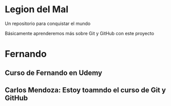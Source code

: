 # Legion del Mal
Un repositorio para conquistar el mundo

Básicamente aprenderemos más sobre Git y GitHub con este proyecto


# Fernando


## Curso de Fernando en Udemy

## Carlos Mendoza: Estoy toamndo el curso de Git y GitHub  
